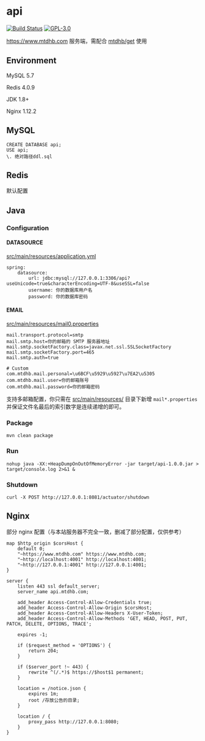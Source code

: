 # api

[![Build Status](https://travis-ci.com/mtdhb/api.svg?branch=master)](https://travis-ci.com/mtdhb/api)
[![GPL-3.0](https://img.shields.io/badge/license-GPL--3.0-blue.svg)](LICENSE)

https://www.mtdhb.com 服务端，需配合 [mtdhb/get](https://github.com/mtdhb/get) 使用

## Environment

MySQL 5.7

Redis 4.0.9

JDK 1.8+

Nginx 1.12.2

## MySQL

```
CREATE DATABASE api;
USE api;
\. 绝对路径ddl.sql
```

## Redis

默认配置

## Java

### Configuration

#### DATASOURCE

[src/main/resources/application.yml](src/main/resources/application.yml)

```
spring:
    datasource:
        url: jdbc:mysql://127.0.0.1:3306/api?useUnicode=true&characterEncoding=UTF-8&useSSL=false
        username: 你的数据库用户名
        password: 你的数据库密码
```

#### EMAIL

[src/main/resources/mail0.properties](src/main/resources/mail0.properties)

```
mail.transport.protocol=smtp
mail.smtp.host=你的邮箱的 SMTP 服务器地址
mail.smtp.socketFactory.class=javax.net.ssl.SSLSocketFactory
mail.smtp.socketFactory.port=465
mail.smtp.auth=true

# Custom
com.mtdhb.mail.personal=\u6BCF\u5929\u5927\u7EA2\u5305
com.mtdhb.mail.user=你的邮箱账号
com.mtdhb.mail.password=你的邮箱密码
```

支持多邮箱配置，你只需在 [src/main/resources/](src/main/resources/) 目录下新增 `mail*.properties` 并保证文件名最后的索引数字是连续递增的即可。

### Package

```
mvn clean package
```

### Run

```
nohup java -XX:+HeapDumpOnOutOfMemoryError -jar target/api-1.0.0.jar > target/console.log 2>&1 &
```

### Shutdown

```
curl -X POST http://127.0.0.1:8081/actuator/shutdown
```

## Nginx

部分 nginx 配置（与本站服务器不完全一致，删减了部分配置，仅供参考）

```nginx
map $http_origin $corsHost {
    default 0;
    "~https://www.mtdhb.com" https://www.mtdhb.com;
    "~http://localhost:4001" http://localhost:4001;
    "~http://127.0.0.1:4001" http://127.0.0.1:4001;
}

server {
    listen 443 ssl default_server;
    server_name api.mtdhb.com;

    add_header Access-Control-Allow-Credentials true;
    add_header Access-Control-Allow-Origin $corsHost;
    add_header Access-Control-Allow-Headers X-User-Token;
    add_header Access-Control-Allow-Methods 'GET, HEAD, POST, PUT, PATCH, DELETE, OPTIONS, TRACE';

    expires -1;

    if ($request_method = 'OPTIONS') {
        return 204;
    }

    if ($server_port !~ 443) {
        rewrite ^(/.*)$ https://$host$1 permanent;
    }

    location = /notice.json {
        expires 1m;
        root /存放公告的目录;
    }

    location / {
        proxy_pass http://127.0.0.1:8080;
    }
}
```
